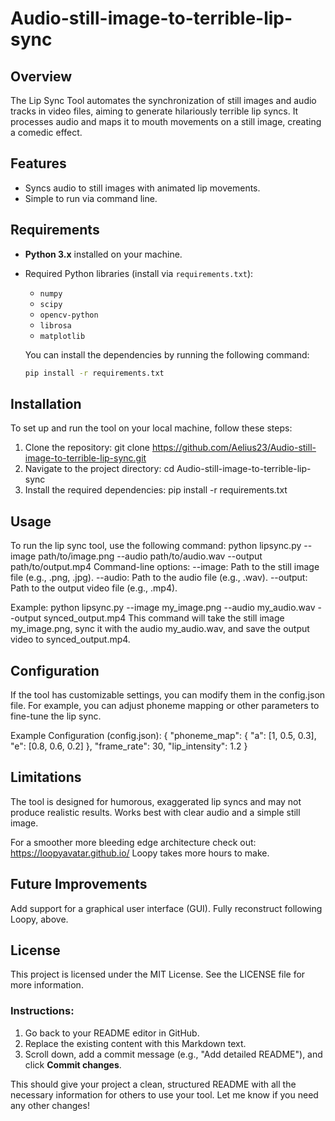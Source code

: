 # Audio-still-image-to-terrible-lip-sync

## Overview
The Lip Sync Tool automates the synchronization of still images and audio tracks in video files, aiming to generate hilariously terrible lip syncs. It processes audio and maps it to mouth movements on a still image, creating a comedic effect.

## Features
- Syncs audio to still images with animated lip movements.
- Simple to run via command line.

## Requirements
- **Python 3.x** installed on your machine.
- Required Python libraries (install via `requirements.txt`):
  - `numpy`
  - `scipy`
  - `opencv-python`
  - `librosa`
  - `matplotlib`
  
  You can install the dependencies by running the following command:
  ```bash
  pip install -r requirements.txt

  
## Installation
To set up and run the tool on your local machine, follow these steps:
1. Clone the repository:
   git clone https://github.com/Aelius23/Audio-still-image-to-terrible-lip-sync.git
2. Navigate to the project directory:
   cd Audio-still-image-to-terrible-lip-sync
3. Install the required dependencies:
   pip install -r requirements.txt

## Usage
To run the lip sync tool, use the following command:
  python lipsync.py --image path/to/image.png --audio path/to/audio.wav --output path/to/output.mp4
Command-line options:
  --image: Path to the still image file (e.g., .png, .jpg).
  --audio: Path to the audio file (e.g., .wav).
  --output: Path to the output video file (e.g., .mp4).

  Example:
    python lipsync.py --image my_image.png --audio my_audio.wav --output synced_output.mp4
This command will take the still image my_image.png, sync it with the audio my_audio.wav, and save the output video to synced_output.mp4.

## Configuration
If the tool has customizable settings, you can modify them in the config.json file. For example, you can adjust phoneme mapping or other parameters to fine-tune the lip sync.

Example Configuration (config.json):
{
  "phoneme_map": {
    "a": [1, 0.5, 0.3],
    "e": [0.8, 0.6, 0.2]
  },
  "frame_rate": 30,
  "lip_intensity": 1.2
}

## Limitations
The tool is designed for humorous, exaggerated lip syncs and may not produce realistic results.
Works best with clear audio and a simple still image.

For a smoother more bleeding edge architecture check out:
https://loopyavatar.github.io/
Loopy takes more hours to make.

## Future Improvements
Add support for a graphical user interface (GUI).
Fully reconstruct following Loopy, above.

## License
This project is licensed under the MIT License. See the LICENSE file for more information.

### Instructions:
1. Go back to your README editor in GitHub.
2. Replace the existing content with this Markdown text.
3. Scroll down, add a commit message (e.g., "Add detailed README"), and click **Commit changes**.

This should give your project a clean, structured README with all the necessary information for others to use your tool. Let me know if you need any other changes!


